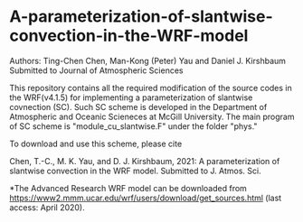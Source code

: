 # A-parameterization-of-slantwise-convection-in-the-WRF-model

Authors: Ting-Chen Chen, Man-Kong (Peter) Yau and Daniel J. Kirshbaum
Submitted to Journal of Atmospheric Sciences

This repository contains all the required modification of the source codes in the WRF(v4.1.5) 
for implementing a parameterization of slantwise covnection (SC). Such SC scheme is developed in 
the Department of Atmospheric and Oceanic Scieneces at McGill University. The main program of 
SC scheme is "module_cu_slantwise.F" under the folder "phys."

To download and use this scheme, please cite 

Chen, T.-C., M. K. Yau, and D. J. Kirshbaum, 2021: A parameterization of slantwise convection in the WRF model. Submitted to J. Atmos. Sci.

*The Advanced Research WRF model can be downloaded from https://www2.mmm.ucar.edu/wrf/users/download/get_sources.html (last access: April 2020).

